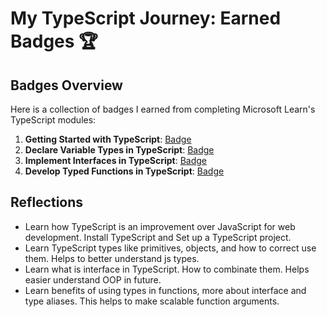 # My TypeScript Journey: Earned Badges 🏆

## Badges Overview

Here is a collection of badges I earned from completing Microsoft Learn's TypeScript modules:

1. **Getting Started with TypeScript**: [Badge](https://learn.microsoft.com/en-us/users/into0-4612/achievements/n7978acf)
2. **Declare Variable Types in TypeScript**: [Badge](https://learn.microsoft.com/en-us/users/into0-4612/achievements/hygrv5z8)
3. **Implement Interfaces in TypeScript**: [Badge](https://learn.microsoft.com/en-us/users/into0-4612/achievements/fzu2juvx)
4. **Develop Typed Functions in TypeScript**: [Badge](https://learn.microsoft.com/en-us/users/into0-4612/achievements/9nsfbsqu)

## Reflections

- Learn how TypeScript is an improvement over JavaScript for web development. Install TypeScript and Set up a TypeScript project.
- Learn TypeScript types like primitives, objects, and how to correct use them. Helps to better understand js types.
- Learn what is interface in TypeScript. How to combinate them. Helps easier understand OOP in future.
- Learn benefits of using types in functions, more about interface and type aliases. This helps to make scalable function arguments.